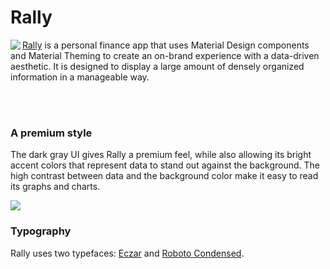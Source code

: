 # Rally
<img src="https://github.com/Kulothungan16/KivyMD/raw/master/demos/rally/assets/images/logo.png" align="left"/>

[Rally](https://material.io/design/material-studies/rally.html) is a personal finance app that uses Material Design components and Material Theming to create an on-brand experience with a data-driven aesthetic. It is designed to display a large amount of densely organized information in a manageable way.

<br></br>

### A premium style
The dark gray UI gives Rally a premium feel, while also allowing its bright accent colors that represent data to stand out against the background. The high contrast between data and the background color make it easy to read its graphs and charts.

<img src="https://lh3.googleusercontent.com/UeFg3kD_kIYIHmsXDnPKKJIYQIZkhM3C-4-7YQrDNqwUCPQbBJh94K3S62aEgJqJ3Wh5MoAM05ZziA8yUnbnmF98JKqJMoDITgNR5A=w1064-v0"/>


### Typography
Rally uses two typefaces: [Eczar](https://fonts.google.com/specimen/Eczar) and [Roboto Condensed](https://fonts.google.com/specimen/Roboto+Condensed).
